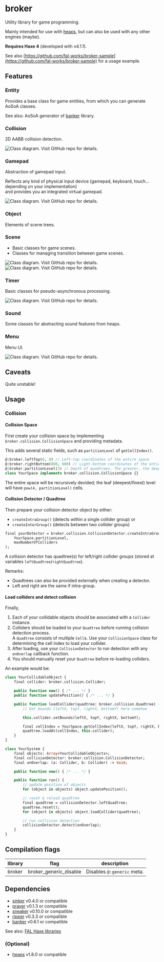 # broker

Utility library for game programming.

Mainly intended for use with [heaps](http://heaps.io/), but can also be used with any other engines (maybe).

**Requires Haxe 4** (developed with v4.1.1).

See also [https://github.com/fal-works/broker-sample](https://github.com/fal-works/broker-sample) for a usage example.


## Features

### Entity

Provides a base class for game entities, from which you can generate AoSoA classes.

See also: AoSoA generator of [banker](https://github.com/fal-works/banker) library.

### Collision

2D AABB collision detection.

![Class diagram. Visit GitHub repo for details.](docs/collision.svg)

### Gamepad

Abstraction of gamepad input.

Reflects any kind of physical input device (gamepad, keyboard, touch... depending on your implementation)  
and provides you an integrated virtual gamepad.

![Class diagram. Visit GitHub repo for details.](docs/gamepad.svg)

### Object

Elements of scene trees.

### Scene

- Basic classes for game scenes.
- Classes for managing transition between game scenes.

![Class diagram. Visit GitHub repo for details.](docs/scene.svg)
![Class diagram. Visit GitHub repo for details.](docs/scene-transition.svg)

### Timer

Basic classes for pseudo-asynchronous processing.

![Class diagram. Visit GitHub repo for details.](docs/timer.svg)

### Sound

Some classes for abstracting sound features from heaps.

### Menu

Menu UI.

![Class diagram. Visit GitHub repo for details.](docs/menu.svg)


## Caveats

Quite unstable!


## Usage

### Collision

#### Collision Space

First create your collision space by implementing `broker.collision.CollisionSpace` and providing metadata.

This adds several static fields, such as `partitionLevel` of `getCellIndex()`.

```haxe
@:broker.leftTop(0, 0) // Left-top coordinates of the entire space
@:broker.rightBottom(800, 600) // Light-bottom coordinates of the entire space
@:broker.partitionLevel(3) // Depth of quadtrees. The greater, the deeper/finer
class YourSpace implements broker.collision.CollisionSpace {}
```

The entire space will be recursively devided; the leaf (deepest/finest) level will have `pow(4, partitionLevel)` cells.

#### Collision Detector / Quadtree

Then prepare your collision detector object by either:

- `createIntraGroup()` (detects within a single collider group) or
- `createInterGroup()` (detects between two collider groups)

```haxe
final yourDetector = broker.collision.CollisionDetector.createIntraGroup(
	YourSpace.partitionLevel,
	maxNumberOfColliders
);
```

A collision detector has quadtree(s) for left/right collider groups (stored at variables `leftQuadtree`/`rightQuadtree`).

Remarks:

- Quadtrees can also be provided externally when creating a detector.
- Left and right are the same if intra-group.

#### Load colliders and detect collision

Finally,

1. Each of your collidable objects should be associated with a `Collider` instance.
2. Colliders should be loaded to your `Quadtree` before running collision detection process.  
A `Quadtree` consists of multiple `Cell`s. Use your `CollisionSpace` class for determining the cell index to load your collider.
3. After loading, use your `CollisionDetector` to run detection with any `onOverlap` callback function.
4. You should manually reset your `Quadtree` before re-loading colliders.

An example would be:

```haxe
class YourCollidableObject {
	final collider: broker.collision.Collider;

	public function new() { /* ... */ }
	public function updatePosition() { /* ... */ }

	public function loadCollider(quadtree: broker.collision.Quadtree) {
		// Get bounds (leftX, topY, rightX, bottomY) here somehow

		this.collider.setBounds(leftX, topY, rightX, bottomY);

		final cellIndex = YourSpace.getCellIndex(leftX, topY, rightX, bottomY);
		quadtree.loadAt(cellIndex, this.collider);
	}
}

class YourSystem {
	final objects: Array<YourCollidableObjects>;
	final collisionDetector: broker.collision.CollisionDetector;
	final onOverlap: (a: Collider, b: Collider) -> Void;

	public function new() { /* ... */ }

	public function run() {
		// update position of objects
		for (object in objects) object.updatePosition();

		// reset & reload quadtree
		final quadtree = collisionDetector.leftQuadtree;
		quadtree.reset();
		for (object in objects) object.loadCollider(quadtree);

		// run collision detection
		collisionDetector.detect(onOverlap);
	}
}
```


## Compilation flags

|library|flag|description|
|---|---|---|
|broker|broker_generic_disable|Disables `@:generic` meta.|


## Dependencies

- [sinker](https://github.com/fal-works/sinker) v0.4.0 or compatible
- [prayer](https://github.com/fal-works/prayer) v0.1.3 or compatible
- [sneaker](https://github.com/fal-works/sneaker) v0.10.0 or compatible
- [ripper](https://github.com/fal-works/ripper) v0.3.3 or compatible
- [banker](https://github.com/fal-works/banker) v0.6.1 or compatible

See also:
[FAL Haxe libraries](https://github.com/fal-works/fal-haxe-libraries)

### (Optional)

- [heaps](http://heaps.io/) v1.8.0 or compatible
